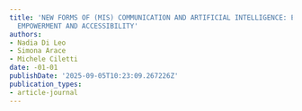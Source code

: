 ```yaml
---
title: 'NEW FORMS OF (MIS) COMMUNICATION AND ARTIFICIAL INTELLIGENCE: EXPLORING ALIENATION,
  EMPOWERMENT AND ACCESSIBILITY'
authors:
- Nadia Di Leo
- Simona Arace
- Michele Ciletti
date: -01-01
publishDate: '2025-09-05T10:23:09.267226Z'
publication_types:
- article-journal
---
```

